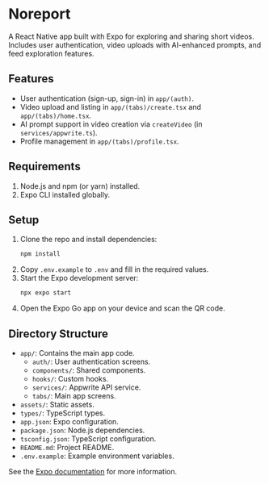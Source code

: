 # Noreport

A React Native app built with Expo for exploring and sharing short videos. Includes user authentication, video uploads with AI-enhanced prompts, and feed exploration features.

## Features

- User authentication (sign-up, sign-in) in `app/(auth)`.
- Video upload and listing in `app/(tabs)/create.tsx` and `app/(tabs)/home.tsx`.
- AI prompt support in video creation via `createVideo` (in `services/appwrite.ts`).
- Profile management in `app/(tabs)/profile.tsx`.

## Requirements

1. Node.js and npm (or yarn) installed.
2. Expo CLI installed globally.

## Setup

1. Clone the repo and install dependencies:
   ```sh
   npm install
   ```
2. Copy `.env.example` to `.env` and fill in the required values.
3. Start the Expo development server:
   ```sh
   npx expo start
   ```
4. Open the Expo Go app on your device and scan the QR code.

## Directory Structure

- `app/`: Contains the main app code.
  - `auth/`: User authentication screens.
  - `components/`: Shared components.
  - `hooks/`: Custom hooks.
  - `services/`: Appwrite API service.
  - `tabs/`: Main app screens.
- `assets/`: Static assets.
- `types/`: TypeScript types.
- `app.json`: Expo configuration.
- `package.json`: Node.js dependencies.
- `tsconfig.json`: TypeScript configuration.
- `README.md`: Project README.
- `.env.example`: Example environment variables.

See the [Expo documentation](https://docs.expo.dev/) for more information.